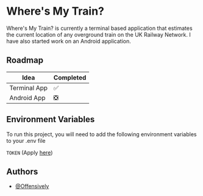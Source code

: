 
# Where's My Train?

Where's My Train? is currently a terminal based application that estimates the current location of any overground train on the UK Railway Network. I have also started work on an Android application.

## Roadmap

| Idea         | Completed |
| ------------ | --------- |
| Terminal App | ✅        |
| Android App  | ❎        |


## Environment Variables

To run this project, you will need to add the following environment variables to your .env file

`TOKEN` (Apply [here](http://realtime.nationalrail.co.uk/OpenLDBWSRegistration/?_gl=1*hsan3d*_ga*MTkyMDcwMzkxNC4xNjY5MDI5ODg5*_ga_9XZQ64P5VS*MTY2OTIwMDI4OS44LjEuMTY2OTIwMDI5Mi4wLjAuMA))

## Authors

- [@Offensively](https://www.github.com/Offensively)
